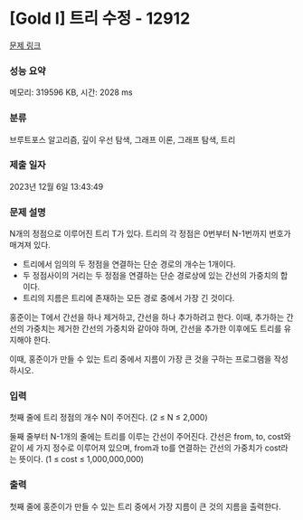 # [Gold I] 트리 수정 - 12912 

[문제 링크](https://www.acmicpc.net/problem/12912) 

### 성능 요약

메모리: 319596 KB, 시간: 2028 ms

### 분류

브루트포스 알고리즘, 깊이 우선 탐색, 그래프 이론, 그래프 탐색, 트리

### 제출 일자

2023년 12월 6일 13:43:49

### 문제 설명

<p>N개의 정점으로 이루어진 트리 T가 있다. 트리의 각 정점은 0번부터 N-1번까지 번호가 매겨져 있다.</p>

<ul>
	<li>트리에서 임의의 두 정점을 연결하는 단순 경로의 개수는 1개이다.</li>
	<li>두 정점사이의 거리는 두 정점을 연결하는 단순 경로상에 있는 간선의 가중치의 합이다.</li>
	<li>트리의 지름은 트리에 존재하는 모든 경로 중에서 가장 긴 것이다.</li>
</ul>

<p>홍준이는 T에서 간선을 하나 제거하고, 간선을 하나 추가하려고 한다. 이때, 추가하는 간선의 가중치는 제거한 간선의 가중치와 같아야 하며, 간선을 추가한 이후에도 트리를 유지해야 한다.</p>

<p>이때, 홍준이가 만들 수 있는 트리 중에서 지름이 가장 큰 것을 구하는 프로그램을 작성하시오.</p>

### 입력 

 <p>첫째 줄에 트리 정점의 개수 N이 주어진다. (2 ≤ N ≤ 2,000)</p>

<p>둘째 줄부터 N-1개의 줄에는 트리를 이루는 간선이 주어진다. 간선은 from, to, cost와 같이 세 가지 정수로 이루어져 있으며, from과 to를 연결하는 간선의 가중치가 cost라는 뜻이다. (1 ≤ cost ≤ 1,000,000,000)</p>

### 출력 

 <p>첫째 줄에 홍준이가 만들 수 있는 트리 중에서 가장 지름이 큰 것의 지름을 출력한다.</p>

